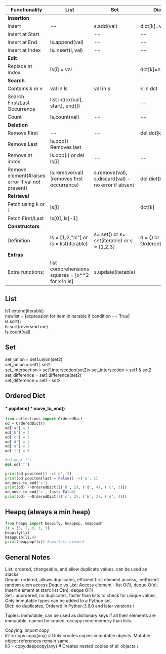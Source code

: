 Functionality | List | Set | Dict |Deque 
--|--|--|--|--
**Insertion**||||
Insert| --| s.add(val)| dict[k]=v|--
Insert at Start||--|--|q.appendleft("A")
Insert at End |ls.append(val)|--|--|q.append("A")
Insert at Index | ls.insert(i, val)|--|--|q.insert(i, val)
**Edit**||||
Replace at Index | ls[i] = val||dct[k]=new_val|q[i]=val #inefficient
**Search**||||
Contains k or v | val in ls| val in s| k in dct|val in q
Search First/Last Occurrence | list.index(val[, start[, end]])| |--|q.index(val[, start[, end]])
Count|ls.count(val)|--|--|q.count(val)
**Deletion**||||
Remove First|--|--| del dct[key]|q.popleft()
Remove Last |ls.pop() Removes last|||q.pop()
Remove at index | ls.pop(i) or del ls[i]|--|--|--
Remove element(#raises error if val not present) | ls.remove(val) (removes first occurrance)|s.remove(val),  s.discard(val) - no error if absent| del dict[key]|q.remove(val) (removes first occurrance)
**Retrieval**||||
Fetch using k or i | ls[i]||dct[k]|--|q[i] #ineffifcient
Fetch First/Last| ls[0], ls[-1] |||q[0], q[-1]
**Constructors**||||
Definition | ls = [1,2,"hi"] or ls = list(iterable)| s= set() or s= set(iterable) or s = {1,2,3}| d = {} or d = OrderedDict()|q = deque() or q = deque(iterable)
**Extras**||||
Extra functions:|list comprehensions squares = [x**2 for x in ls]|s.update(iterable)||q.rotate(-3) #rotate 3 to left

## List
ls1.extend(iterable) \
newlist = [expression for item in iterable if condition == True] \
ls.sort() \
ls.sort(reverse=True) \
ls.count(val)

## Set
set_union = set1.union(set2) \
set_union = set1 | set2 \
set_intersection = set1.intersection(set2)v
set_intersection = set1 & set2 \
set_difference = set1.difference(set2) \
set_difference = set1 - set2

## Ordered Dict
#### * popitem() * move_to_end()
```python
from collections import OrderedDict
od = OrderedDict()
od['a'] = 1
od['b'] = 2
od['c'] = 3
od['d'] = 4
od['e'] = 5
od['f'] = 6

#od.pop('f')
del od['f']
    
print(od.popitem()) ->('e', 5)
print(od.popitem(last = False)) ->('a', 1)
od.move_to_end('c')
print(od) ->OrderedDict([('b', 2), ('d', 4), ('c', 3)])
od.move_to_end('c', last= False)
print(od) ->OrderedDict([('c', 3), ('b', 2), ('d', 4)])
```

## Heapq (always a min heap)
```python
from heapq import heapify, heappop, heappush
li = [5, 7, 9, 1, 3]
heapify(li)
heappush(li,4)
print(heappop(li)) #smallest element
```

## General Notes
List: ordered, changeable, and allow duplicate values, can be used as stacks \
Deque: ordered, allows duplicates, efficient first element access, inefficient random elem access
Deque vs List: Access element - list O(1), deque O(n). Insert element at start: list O(n), deque O(1) \
Set : unordered, no duplicates, faster than lists to check for unique values, Only immutable types can be added to a Python set. \
Dict: no duplicates, Ordered in Python 3.6.0 and later versions \

Tuples: immutable, can be used as dictionary keys if all their elements are immutable, cannot be copied, occupy more memory than lists.

Copying: 
import copy \
li2 = copy.copy(any) # Only creates copies immutable objects. Mutable object references remain same. \
li3 = copy.deepcopy(any) # Creates nested copies of all objects \

